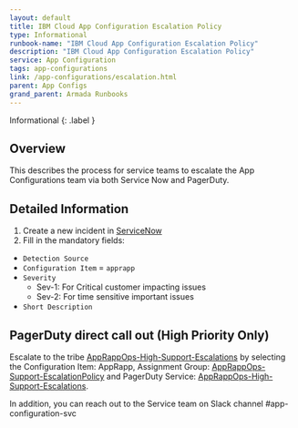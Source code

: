 ```yaml
---
layout: default
title: IBM Cloud App Configuration Escalation Policy
type: Informational
runbook-name: "IBM Cloud App Configuration Escalation Policy"
description: "IBM Cloud App Configuration Escalation Policy"
service: App Configuration
tags: app-configurations
link: /app-configurations/escalation.html
parent: App Configs
grand_parent: Armada Runbooks
---
```


Informational
{: .label }

## Overview
This describes the process for service teams to escalate the App Configurations team via both Service Now and PagerDuty.

## Detailed Information

1. Create a new incident in [ServiceNow](https://watson.service-now.com/now/nav/ui/classic/params/target/incident.do)
2. Fill in the mandatory fields:
  - `Detection Source`
  - `Configuration Item` = `apprapp`
  - `Severity`
    - Sev-1: For Critical customer impacting issues
    - Sev-2: For time sensitive important issues
  - `Short Description`

## PagerDuty direct call out (High Priority Only) 

Escalate to the tribe [AppRappOps-High-Support-Escalations](https://ibm.pagerduty.com/service-directory/PVZZI5V) by selecting the Configuration Item: AppRapp, Assignment Group: [AppRappOps-Support-EscalationPolicy](https://ibm.pagerduty.com/escalation_policies#POBMBN6) and PagerDuty Service: [AppRappOps-High-Support-Escalations](https://ibm.pagerduty.com/service-directory/PVZZI5V). 

In addition, you can reach out to the Service team on Slack channel #app-configuration-svc
